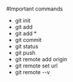 #Important commands


- git init 
- git add 
- git add *
- git commit 
- git status
- git push 
- git remote add origin 
- git remote set url
- git remote --v


